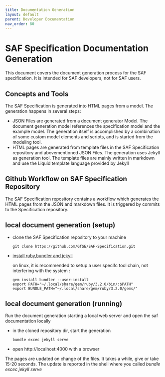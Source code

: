 ```yaml
---
title: Documentation Generation
layout: default
parent: Developer Documentation
nav_order: 80
---
```

# SAF Specification Documentation Generation
This document covers the document generation process for the SAF specification. It is intended for SAF developers, not for SAF users.
## Concepts and Tools
The SAF Specification is generated into HTML pages from a model. The generation happens in several steps:
* JSON Files are generated from a document generator Model. The document generation model references the specification model and the example model. The generation itself is accomplished by a combination of some custom model elements and scripts, and is started from the modeling tool.  
* HTML pages are generated from template files in the SAF Specification repository and abovementioned JSON Files. The generation uses Jekyll as generation tool. The template files are mainly written in markdown and use the Liquid template language provided by Jekyll

## Github Workflow on SAF Specification Repository
The SAF Specification repository contains a workflow which generates the HTML pages from the JSON and markdown files. It is triggered by commits to the Specification repository.

## local document generation (setup)
 * clone the SAF Specification repository to your machine

   ```
   git clone https://github.com/GfSE/SAF-Specification.git
   ```
 * [install ruby,bundler and jekyll](https://jekyllrb.com/docs/installation/)
    
    on linux, it is recommended to setup a user specifc tool chain, not interfering with the system :
    ```
    gem install bundler --user-install
    export PATH="~/.local/share/gem/ruby/3.2.0/bin/:$PATH"
    export BUNDLE_PATH="~/.local/share/gem/ruby/3.2.0/gems/"
    ```
## local document generation (running)
Run the document generation starting a local web server and open the saf documentation locally
* in the cloned repository dir, start the generation
  ```
  bundle excec jekyll serve
  ```
* open http://localhost:4000 with a browser

The pages are updated on change of the files. It takes a while, give or take 15-20 seconds. The update is reported in the shell where you called *bundle excec jekyll serve*